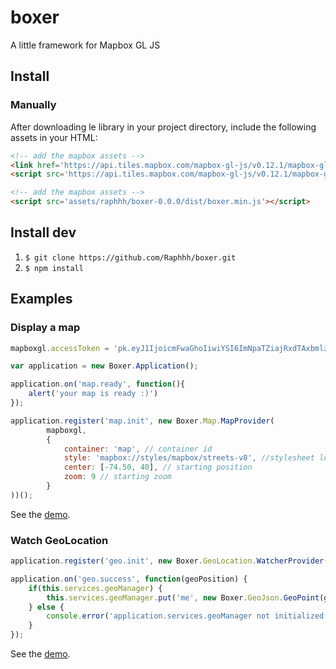 # boxer
A little framework for Mapbox GL JS


## Install

### Manually

After downloading le library in your project directory, include the following assets in your HTML:

```html
<!-- add the mapbox assets -->
<link href='https://api.tiles.mapbox.com/mapbox-gl-js/v0.12.1/mapbox-gl.css' rel='stylesheet' />
<script src='https://api.tiles.mapbox.com/mapbox-gl-js/v0.12.1/mapbox-gl.js'></script>

<!-- add the mapbox assets -->
<script src='assets/raphhh/boxer-0.0.0/dist/boxer.min.js'></script>

```

## Install dev

 1. `$ git clone https://github.com/Raphhh/boxer.git`
 2. `$ npm install`


## Examples

### Display a map

```javascript
mapboxgl.accessToken = 'pk.eyJ1IjoicmFwaGhoIiwiYSI6ImNpaTZiajRxdTAxbmlzd2txbnFzOHJhZGQifQ.fazKIAAlHZWCM2RTSjU86w';

var application = new Boxer.Application();

application.on('map.ready', function(){
    alert('your map is ready :)')
});

application.register('map.init', new Boxer.Map.MapProvider(
        mapboxgl,
        {
            container: 'map', // container id
            style: 'mapbox://styles/mapbox/streets-v8', //stylesheet location
            center: [-74.50, 40], // starting position
            zoom: 9 // starting zoom
        }
))();
```

See the [demo](demo/01-display-map.html).


### Watch GeoLocation

```javascript
application.register('geo.init', new Boxer.GeoLocation.WatcherProvider(navigator));

application.on('geo.success', function(geoPosition) {
    if(this.services.geoManager) {
        this.services.geoManager.put('me', new Boxer.GeoJson.GeoPoint(geoPosition));
    } else {
        console.error('application.services.geoManager not initialized');
    }
});

```

See the [demo](demo/02-watch-geolocation.html).